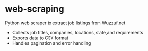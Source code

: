 # web-scraping
Python web scraper to extract job listings from Wuzzuf.net 
  - Collects job titles, companies, locations, state,and requirements
  - Exports data to CSV format
  - Handles pagination and error handling
